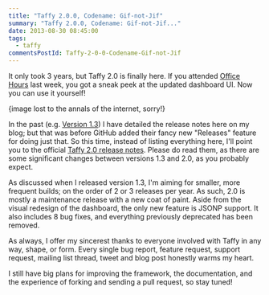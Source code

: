 ```yaml
---
title: "Taffy 2.0.0, Codename: Gif-not-Jif"
summary: "Taffy 2.0.0, Codename: Gif-not-Jif..."
date: 2013-08-30 08:45:00
tags:
  - taffy
commentsPostId: Taffy-2-0-0-Codename-Gif-not-Jif
---
```


It only took 3 years, but Taffy 2.0 is finally here. If you attended [Office Hours][1] last week, you got a sneak peek at the updated dashboard UI. Now you can use it yourself!

{image lost to the annals of the internet, sorry!}

In the past (e.g. [Version 1.3][3]) I have detailed the release notes here on my blog; but that was before GitHub added their fancy new "Releases" feature for doing just that. So this time, instead of listing everything here, I'll point you to the official [Taffy 2.0 release notes][2]. Please do read them, as there are some significant changes between versions 1.3 and 2.0, as you probably expect.

As discussed when I released version 1.3, I'm aiming for smaller, more frequent builds; on the order of 2 or 3 releases per year. As such, 2.0 is mostly a maintenance release with a new coat of paint. Aside from the visual redesign of the dashboard, the only new feature is JSONP support. It also includes 8 bug fixes, and everything previously deprecated has been removed.

As always, I offer my sincerest thanks to everyone involved with Taffy in any way, shape, or form. Every single bug report, feature request, support request, mailing list thread, tweet and blog post honestly warms my heart.

I still have big plans for improving the framework, the documentation, and the experience of forking and sending a pull request, so stay tuned!

[1]: /blog/2013/Taffy-Office-Hours-Episode-0-Recording/
[2]: https://github.com/atuttle/Taffy/releases/tag/v2.0.0
[3]: /blog/2013/Taffy-1-3-codename-Excelsior/
